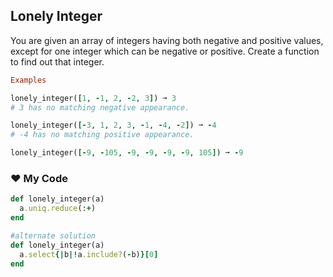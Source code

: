 ## Lonely Integer

You are given an array of integers having both negative and positive values, except for one integer which can be negative or positive. Create a function to find out that integer.
```ruby
Examples

lonely_integer([1, -1, 2, -2, 3]) ➞ 3
# 3 has no matching negative appearance.

lonely_integer([-3, 1, 2, 3, -1, -4, -2]) ➞ -4
# -4 has no matching positive appearance.

lonely_integer([-9, -105, -9, -9, -9, -9, 105]) ➞ -9
```
### :heart: My Code
```ruby
def lonely_integer(a)
  a.uniq.reduce(:+)
end

#alternate solution
def lonely_integer(a)
  a.select{|b|!a.include?(-b)}[0]
end
```
